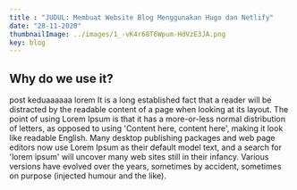 ```yaml
---
title : "JUDUL: Membuat Website Blog Menggunakan Hugo dan Netlify"
date: "28-11-2020"
thumbnailImage: ../images/1_-vK4r68T6Wpum-HdVzE3JA.png
key: blog
---
```


##  Why do we use it? 

post keduaaaaaa lorem It is a long established fact that a reader will be distracted by the readable content of a page when looking at its layout. The point of using Lorem Ipsum is that it has a more-or-less normal distribution of letters, as opposed to using 'Content here, content here', making it look like readable English. Many desktop publishing packages and web page editors now use Lorem Ipsum as their default model text, and a search for 'lorem ipsum' will uncover many web sites still in their infancy. Various versions have evolved over the years, sometimes by accident, sometimes on purpose (injected humour and the like).

